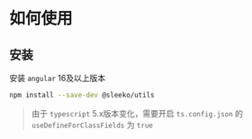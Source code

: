 # 如何使用

## 安装

安装 `angular` 16及以上版本

```sh
npm install --save-dev @sleeko/utils
```

> 由于 `typescript` 5.x版本变化，需要开启 `ts.config.json` 的 `useDefineForClassFields` 为 `true`
